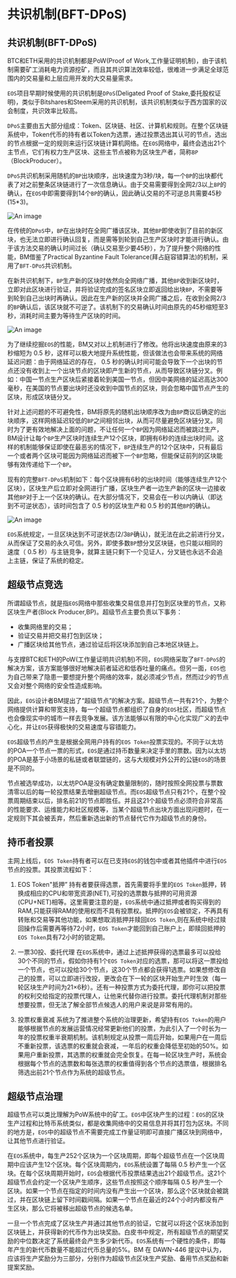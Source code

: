 # 共识机制(BFT-DPoS)

## 共识机制(BFT-DPoS)

BTC和ETH采用的共识机制都是PoW(Proof of Work,工作量证明机制)，由于该机制需要矿工消耗电力资源挖矿，而且其共识算法效率较低，很难进一步满足全球范围内的交易量和上层应用开发的大交易量需求。

`EOS`项目早期时候使用的共识机制是`DPoS`(Deligated Proof of Stake,委托股权证明)，类似于Bitshares和Steem采用的共识机制，该共识机制类似于西方国家的议会制度，共识效率比较高。

`DPoS`主要由五大部分组成：Token、区块链、社区、计算机和规则。在整个区块链系统中，Token代币的持有者以Token为选票，通过投票选出其认可的节点，选出的节点根据一定的规则来运行区块链计算机网络。在`EOS`网络中，最终会选出21个主节点，它们有权力生产区块、这些主节点被称为区块生产者，简称`BP`（BlockProducer）。

`DPoS`共识机制采用随机的`BP`出块顺序，出块速度为3秒/块，每一个`BP`的出块都代表了对之前整条区块链进行了一次信息确认。由于交易需要得到全网2/3以上`BP`的确认，在`EOS`中即需要得到14个`BP`的确认，因此确认交易的不可逆总共需要45秒(15*3)。

![An image](/img/chain/eosio/01.png)

在传统的`DPoS`中，`BP`在出块时在全网广播该区块，其他`BP`即使收到了目前的新区块，也无法立即进行确认回复，而是需等到轮到自己生产区块时才能进行确认。由于该方法交易的确认时间过长（确认交易至少要45秒），为了提升整个网络的性能，BM借鉴了Practical Byzantine Fault Tolerance(拜占庭容错算法)的机制，采用了`BFT-DPoS`共识机制。

在新共识机制下，`BP`生产新的区块时依然向全网络广播，其他`BP`收到新区块时，立即对此区块进行验证，并将验证完成的签名区块立即返回给出块`BP`，不需要等到轮到自己出块时再确认。因此在生产新的区块并全网广播之后，在收到全网2/3的`BP`确认后，该区块就不可逆了。该机制下的交易确认时间由原先的45秒缩短至3秒，消耗时间主要为等待生产区块的时间。

![An image](/img/chain/eosio/02.png)

为了继续挖掘`EOS`的性能，BM又对以上机制进行了修改。他将出块速度由原来的3秒缩短为 0.5 秒，这样可以极大地提升系统性能，但该做法也会带来系统的网络延迟问题：由于网络延迟的存在， 0.5 秒的确认时间可能会导致下一个出块的节点还没有收到上一个出块节点的区块即产生新的节点，从而导致区块链分叉。例如：中国一节点生产区块后紧接着轮到美国一节点，但因中美网络的延迟高达300毫秒，在美国的节点要出块时还没收到中国节点的区块，则会忽略中国节点产生的区块，形成区块链分叉。

针对上述问题的不可避免性，BM将原先的随机出块顺序改为由`BP`商议后确定的出块顺序，这样网络延迟较低的`BP`之间相邻出块，从而可尽量避免区块链分叉。同时为了更有效地解决上面的问题，不让任何一个`BP`因为网络延迟而被跳过生产，BM设计让每个`BP`生产区块时连续生产12个区块，即拥有6秒的连续出块时间。这样的机制能够保证即使在最恶劣的情况下，`BP`连续生产的12个区块中，只有最后一个或者两个区块可能因为网络延迟而被下一个`BP`忽略，但能保证前列的区块能够有效传递给下一个`BP`。

现有的完整`BFT-DPoS`机制如下：每个区块拥有6秒的出块时间（能够连续生产12个区块），区块生产后立即对全网进行广播，区块生产者一边生产新的区块一边接收其他`BP`对于上一个区块的确认。在大部分情况下，交易会在一秒以内确认（即达到不可逆状态），该时间包含了 0.5 秒的区块生产和 0.5 秒的其他`BP`的确认。

![An image](/img/chain/eosio/03.png)

`EOS`系统规定，一旦区块达到不可逆状态(2/3`BP`确认)，就无法在此之前进行分叉，从而保证了交易的永久可信。另外，即使多数`BP`想分叉区块链，也只能以相同的速度（ 0.5 秒）与主链竞争，就算主链只剩下一个见证人，分叉链也永远不会追上主链，保证了系统的稳定。

## 超级节点竞选

所谓超级节点，就是指`EOS`网络中那些收集交易信息并打包到区块里的节点，又称区块生产者(Block Producer,BP)。超级节点主要负责以下事务：

- 收集网络里的交易；
- 验证交易并把交易打包到区块；
- 广播区块给其他节点，通过验证后将区块添加到自己本地区块链上。

与支撑BTC和ETH的PoW(工作量证明共识机制)不同，`EOS`网络采取了`BFT-DPoS`的解决方案，该方案能够很好地解决前者延迟和低吞吐量的痛点。但另一面，`EOS`也为自己带来了隐患一要想提升整个网络的效率，就必须减少节点，然而过少的节点又会对整个网络的安全性造成影响。

因此，`EOS`设计者BM提出了“超级节点”的解决方案。超级节点一共有21个，为整个网络提供计算和带宽支持，每一个超级节点都组织了自身的`EOS`社区，而超级节点也会像现实中的城市一样去竞争发展。该方法能够以有限的中心化实现广义的去中心化，并让`EOS`获得极快的交易速度与容错能力。

`EOS`超级节点的产生是根据全网用户持有的`EOS Token`投票实现的。不同于以太坊的POA一个节点一票的形式，`EOS`是通过持币数量来决定手里的票数。因为以太坊的POA是基于小场景的私链或者联盟链的，这与大规模对外公开的公链`EOS`的场景是不同的。

节点被选举成功，以太坊POA是没有确定数量限制的，随时按照全网投票与票数清零以后的每一轮投票结果去增删超级节点。而`EOS`超级节点只有21个，在整个投票周期结束以后，排名前21的节点即胜任。并且这21个超级节点必须符合非常高的性能要求、运维能力和社区规模等，当某个超级节点出块方面出现问题时，在一定规则下其会被丢弃，然后重新选出新的节点替代它作为超级节点的身份。

## 持币者投票

主网上线后，`EOS Token`持有者可以在已支持`EOS`的钱包中或者其他插件中进行`EOS`节点的投票。其投票流程如下：

1. EOS  Token"抵押”
   持有者要获得选票，首先需要将手里的`EOS Token`抵押，转换成相应的CPU和带宽资源(NET),可投的选票数与抵押的可用资源(CPU+NET)相等。这里需要注意的是，`EOS`系统中通过抵押或者购买得到的RAM,只能获得RAM的使用权而不具有投票权。抵押的`EOS`会被锁定，不再具有转账和交易等其他功能，如果想取消抵押并赎回`EOS Token`,则在系统中经过赎回操作后需要再等待72小时，`EOS Token`才能回到自己账户上，即赎回抵押的`EOS Token`具有72小时的锁定期。

2. 一票30投、委托代理
   在`EOS`系统中，通过上述抵押获得的选票最多可以投给30个不同的节点，假如你持有1个`EOS Token`对应的选票，那可以将这一票投给一个节点，也可以投给30个节点，这30个节点都会获得1选票。如果想修改自己的投票，可以立即进行改投，更改会在下一轮的区块开始生产时生效（每一轮区块生产时间为21×6秒）。还有一种投票方式为委托代理，即你可以把投票的权利交给指定的投票代理人，让他来代替你进行投票。委托代理机制对那些想要投票，但无法了解全部节点候选人的用户来说是非常有用的。

3. 投票权重衰减
   系统为了推进整个系统的治理更新，希望持有`EOS Token`的用户能够根据节点的发展运营情况经常更新他们的投票，为此引入了一个时长为一年的投票权重半衰期机制。该机制规定从投票一周后开始，如果用户在一周后不重新投票，该选票的权重就会衰减，一年后的权重会降低至初始的50%。如果用户重新投票，其选票的权重就会完全恢复。在每一轮区块生产时，系统会根据每个节点的选票数和每张选票的权重值得到各个节点的选票值，根据排名筛选出前21个节点作为系统的超级节点。

## 超级节点治理

超级节点可以类比理解为PoW系统中的矿工。`EOS`中区块产生的过程：`EOS`的区块生产过程和比特币系统类似，都是收集网络中的交易信息并将其打包为区块。不同的地方是，`EOS`中的超级节点不需要完成工作量证明即可直接广播区块到网络中，让其他节点进行验证。

在`EOS`系统中，每生产252个区块为一个区块周期，即每个超级节点在一个区块周期中应该产生12个区块。每个区块周期内，`EOS`系统设置了每隔 0.5 秒产生一个区块。在每个区块周期开始时，`EOS`会根据代币投票结果选出21个超级节点。这21个超级节点会约定一个区块产生顺序，这些节点按照这个顺序每隔 0.5 秒产生一个区块。如果一个节点在指定的时间内没有产生出一个区块，那么这个区块就会被跳过，并在区块链上留下时间戳间隔。如果一个节点在最近的24个小时内都没有产生区块，那么它将被移出超级节点的候选名单。

一旦一个节点完成了区块生产并通过其他节点的验证，它就可以将这个区块添加到区块链上，并获得新的代币作为出块奖励。白皮书中规定，所有超级节点的期望奖励的中位数决定了系统最终会产生多少新代币。`EOS`系统有一个硬性的条件，即每年产生的新代币数量不能超过代币总量的5%。BM 在 DAWN-446 提议中认为，应该将生产奖励分为三部分，分别作为超级节点区块生产奖励、备用节点奖励和新提案奖励。
